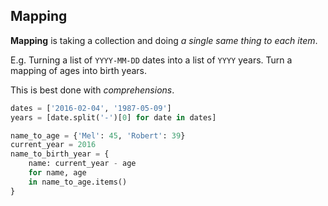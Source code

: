 ## Mapping
**Mapping** is taking a collection and doing _a single same thing to each item_.

E.g. Turning a list of `YYYY-MM-DD` dates into a list of `YYYY` years.
Turn a mapping of ages into birth years.

This is best done with _comprehensions_.
```python
dates = ['2016-02-04', '1987-05-09']
years = [date.split('-')[0] for date in dates]

name_to_age = {'Mel': 45, 'Robert': 39}
current_year = 2016
name_to_birth_year = {
    name: current_year - age
    for name, age
    in name_to_age.items()
}
```
